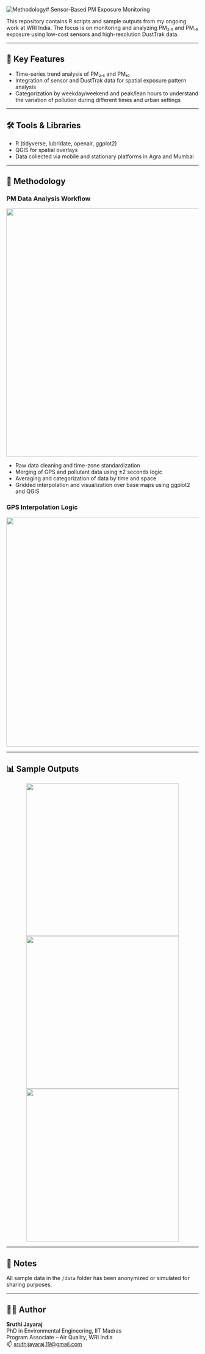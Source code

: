 ![Methodology](https://github.com/user-attachments/assets/638fa642-c394-4d3d-a7a6-090e395ec131)# Sensor-Based PM Exposure Monitoring

This repository contains R scripts and sample outputs from my ongoing work at WRI India. The focus is on monitoring and analyzing PM₂.₅ and PM₁₀ exposure using low-cost sensors and high-resolution DustTrak data.

---

## 🔬 Key Features

- Time-series trend analysis of PM₂.₅ and PM₁₀  
- Integration of sensor and DustTrak data for spatial exposure pattern analysis  
- Categorization by weekday/weekend and peak/lean hours to understand the variation of pollution during different times and urban settings

---

## 🛠 Tools & Libraries

- R (tidyverse, lubridate, openair, ggplot2)  
- QGIS for spatial overlays  
- Data collected via mobile and stationary platforms in Agra and Mumbai

---

## 🧪 Methodology

### PM Data Analysis Workflow

<img src="C:\Users\sruthi.jayaraj\OneDrive - World Resources Institute\Desktop\Data preprocessing.png" width="650"/>

- Raw data cleaning and time-zone standardization
- Merging of GPS and pollutant data using ±2 seconds logic
- Averaging and categorization of data by time and space
- Gridded interpolation and visualization over base maps using ggplot2 and QGIS

### GPS Interpolation Logic

<img src="C:\Users\sruthi.jayaraj\OneDrive - World Resources Institute\Desktop\Methodology.png" width="600"/>

---

## 📊 Sample Outputs

<p align="center">
  <img src="C:\Users\sruthi.jayaraj\OneDrive - World Resources Institute\Desktop\PM10 monitoring.png" width="400"/>
  <img src="C:\Users\sruthi.jayaraj\OneDrive - World Resources Institute\Desktop\PM2.5 monitoring.png" width="400"/>
  <img src="C:\Users\sruthi.jayaraj\OneDrive - World Resources Institute\Desktop\CO monitoring.png" width="400"/>
</p>

---

## 🔐 Notes

All sample data in the `/data` folder has been anonymized or simulated for sharing purposes.

---

## 👩‍🔬 Author

**Sruthi Jayaraj**  
PhD in Environmental Engineering, IIT Madras  
Program Associate – Air Quality, WRI India  
📫 sruthijayaraj.19@gmail.com  

